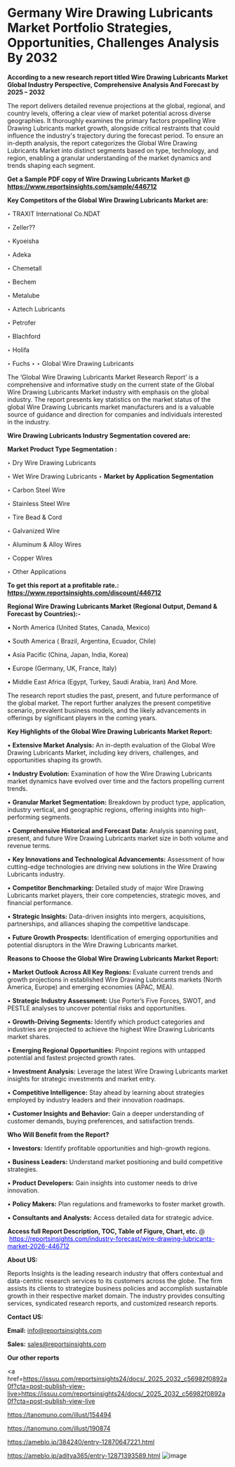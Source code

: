 # Germany Wire Drawing Lubricants Market Portfolio Strategies, Opportunities, Challenges Analysis By 2032

<strong>According to a new research report titled Wire Drawing Lubricants Market Global Industry Perspective, Comprehensive Analysis And Forecast by 2025 – 2032</strong>

The report delivers detailed revenue projections at the global, regional, and country levels, offering a clear view of market potential across diverse geographies. It thoroughly examines the primary factors propelling Wire Drawing Lubricants market growth, alongside critical restraints that could influence the industry's trajectory during the forecast period. To ensure an in-depth analysis, the report categorizes the Global Wire Drawing Lubricants Market into distinct segments based on type, technology, and region, enabling a granular understanding of the market dynamics and trends shaping each segment.

<strong>Get a Sample PDF copy of Wire Drawing Lubricants Market </strong><strong>@<a href=https://www.reportsinsights.com/sample/446712 style=color:#0000ff;> https://www.reportsinsights.com/sample/446712</a></strong></font>

<strong>Key Competitors of the Global Wire Drawing Lubricants Market are:</strong>

‣ TRAXIT International
 Co.NDAT

‣ Zeller??

‣ Kyoeisha

‣ Adeka

‣ Chemetall

‣ Bechem

‣ Metalube

‣ Aztech Lubricants

‣ Petrofer

‣ Blachford

‣ Holifa

‣ Fuchs
‣ 
‣ Global Wire Drawing Lubricants

The ‘Global Wire Drawing Lubricants Market Research Report’ is a comprehensive and informative study on the current state of the Global Wire Drawing Lubricants Market industry with emphasis on the global industry. The report presents key statistics on the market status of the global Wire Drawing Lubricants market manufacturers and is a valuable source of guidance and direction for companies and individuals interested in the industry.

<strong>Wire Drawing Lubricants Industry Segmentation covered are:</strong>

<strong>Market Product Type Segmentation :</strong>

‣ Dry Wire Drawing Lubricants

‣ Wet Wire Drawing Lubricants
‣ 
<strong>Market by Application Segmentation</strong>

‣ Carbon Steel Wire

‣ Stainless Steel Wire

‣ Tire Bead & Cord

‣ Galvanized Wire

‣ Aluminum & Alloy Wires

‣ Copper Wires

‣ Other Applications

<strong>To get this report at a profitable rate.: <a href=https://www.reportsinsights.com/discount/446712 style=color:#0000ff;>https://www.reportsinsights.com/discount/446712</a></strong></font>

<strong>Regional Wire Drawing Lubricants Market (Regional Output, Demand &amp; Forecast by Countries):-</strong>

• North America (United States, Canada, Mexico)

• South America ( Brazil, Argentina, Ecuador, Chile)

• Asia Pacific (China, Japan, India, Korea)

• Europe (Germany, UK, France, Italy)

• Middle East Africa (Egypt, Turkey, Saudi Arabia, Iran) And More.

The research report studies the past, present, and future performance of the global market. The report further analyzes the present competitive scenario, prevalent business models, and the likely advancements in offerings by significant players in the coming years.

<strong>Key Highlights of the Global Wire Drawing Lubricants Market Report:</strong>

• <strong>Extensive Market Analysis:</strong> An in-depth evaluation of the Global Wire Drawing Lubricants Market, including key drivers, challenges, and opportunities shaping its growth.

• <strong>Industry Evolution:</strong> Examination of how the Wire Drawing Lubricants market dynamics have evolved over time and the factors propelling current trends.

• <strong>Granular Market Segmentation:</strong> Breakdown by product type, application, industry vertical, and geographic regions, offering insights into high-performing segments.

• <strong>Comprehensive Historical and Forecast Data:</strong> Analysis spanning past, present, and future Wire Drawing Lubricants market size in both volume and revenue terms.

• <strong>Key Innovations and Technological Advancements:</strong> Assessment of how cutting-edge technologies are driving new solutions in the Wire Drawing Lubricants industry.

• <strong>Competitor Benchmarking:</strong> Detailed study of major Wire Drawing Lubricants market players, their core competencies, strategic moves, and financial performance.

• <strong>Strategic Insights:</strong> Data-driven insights into mergers, acquisitions, partnerships, and alliances shaping the competitive landscape.

• <strong>Future Growth Prospects:</strong> Identification of emerging opportunities and potential disruptors in the Wire Drawing Lubricants market.

<strong>Reasons to Choose the Global Wire Drawing Lubricants Market Report:</strong>

• <strong>Market Outlook Across All Key Regions:</strong> Evaluate current trends and growth projections in established Wire Drawing Lubricants markets (North America, Europe) and emerging economies (APAC, MEA).

• <strong>Strategic Industry Assessment:</strong> Use Porter’s Five Forces, SWOT, and PESTLE analyses to uncover potential risks and opportunities.

• <strong>Growth-Driving Segments:</strong> Identify which product categories and industries are projected to achieve the highest Wire Drawing Lubricants market shares.

• <strong>Emerging Regional Opportunities:</strong> Pinpoint regions with untapped potential and fastest projected growth rates.

• <strong>Investment Analysis:</strong> Leverage the latest Wire Drawing Lubricants market insights for strategic investments and market entry.

• <strong>Competitive Intelligence:</strong> Stay ahead by learning about strategies employed by industry leaders and their innovation roadmaps.

• <strong>Customer Insights and Behavior:</strong> Gain a deeper understanding of customer demands, buying preferences, and satisfaction trends.

<strong>Who Will Benefit from the Report?</strong>

• <strong>Investors:</strong> Identify profitable opportunities and high-growth regions.

• <strong>Business Leaders:</strong> Understand market positioning and build competitive strategies.

• <strong>Product Developers:</strong> Gain insights into customer needs to drive innovation.

• <strong>Policy Makers:</strong> Plan regulations and frameworks to foster market growth.

• <strong>Consultants and Analysts:</strong> Access detailed data for strategic advice.
</ul>
<strong>Access full Report Description, TOC, Table of Figure, Chart, etc. </strong>@  <a href=https://reportsinsights.com/industry-forecast/wire-drawing-lubricants-market-2026-446712 style=color:#0000ff;>https://reportsinsights.com/industry-forecast/wire-drawing-lubricants-market-2026-446712</a></font>

<strong><strong>About US</strong>:</strong>

Reports Insights is the leading research industry that offers contextual and data-centric research services to its customers across the globe. The firm assists its clients to strategize business policies and accomplish sustainable growth in their respective market domain. The industry provides consulting services, syndicated research reports, and customized research reports.

<strong>Contact US:</strong>

<p class=""""><b>Email:</b> <a href=mailto:info@reportsinsights.com>info@reportsinsights.com</a></p>
<p class=""""><b>Sales:</b> <a href=mailto:sales@reportsinsights.com>sales@reportsinsights.com</a></p>

<strong>Our other reports</strong>

<a href=https://issuu.com/reportsinsights24/docs/_2025_2032_c56982f0892a0f?cta=post-publish-view-live>https://issuu.com/reportsinsights24/docs/_2025_2032_c56982f0892a0f?cta=post-publish-view-live</a>

<a href=https://tanomuno.com/illust/154494>https://tanomuno.com/illust/154494</a>

<a href=https://tanomuno.com/illust/190874>https://tanomuno.com/illust/190874</a>

<a href=https://ameblo.jp/384240/entry-12870647221.html>https://ameblo.jp/384240/entry-12870647221.html</a>

<a href=https://ameblo.jp/aditya365/entry-12871393589.html>https://ameblo.jp/aditya365/entry-12871393589.html</a>
![image](https://github.com/user-attachments/assets/27d6f77d-433f-4426-bffb-25bd3249d1f3)
